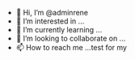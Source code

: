 - 👋 Hi, I’m @adminrene
- 👀 I’m interested in ...
- 🌱 I’m currently learning ...
- 💞️ I’m looking to collaborate on ...
- 📫 How to reach me ...test for my

<!---
adminrene/adminrene is a ✨ special ✨ repository because its `README.md` (this file) appears on your GitHub profile.
You can click the Preview link to take a look at your changes.
--->
